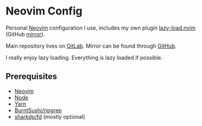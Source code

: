 # Neovim Config

Personal [Neovim] configuration I use, includes my own plugin
[lazy-load.nvim](https://gitlab.com/xarvex/lazy-load.nvim)
(GitHub [mirror](https://github.com/Xarvex/lazy-load.nvim)).

Main repository lives on [GitLab](https://gitlab.com/dotfyls/neovim).
Mirror can be found through [GitHub](https://github.com/Xarvex/dotfyls-neovim).

I really enjoy lazy loading. Everything is lazy loaded if possible.


## Prerequisites

- [Neovim]
- [Node](https://nodejs.org)
- [Yarn](https://yarnpkg.com)
- [BurntSushi/ripgrep](https://github.com/BurntSushi/ripgrep)
- [sharkdp/fd](https://github.com/sharkdp/fd) (mostly optional)


[Neovim]: https://neovim.io
